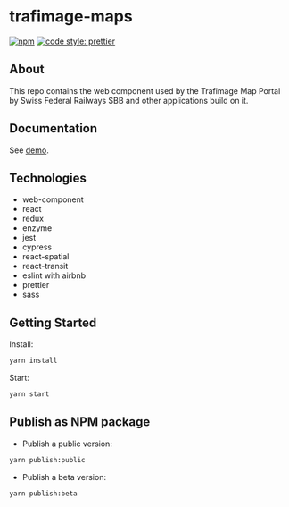 # trafimage-maps

[![npm](https://img.shields.io/npm/v/trafimage-maps.svg)](https://www.npmjs.com/package/trafimage-maps)
[![code style: prettier](https://img.shields.io/badge/code_style-prettier-ff69b4.svg)](https://github.com/prettier/prettier)

## About

This repo contains the web component used by the Trafimage Map Portal by Swiss Federal Railways SBB and other applications build on it.

## Documentation

See [demo](https://apidoc.trafimage.ch/).

## Technologies

* web-component
* react
* redux
* enzyme
* jest
* cypress
* react-spatial
* react-transit
* eslint with airbnb
* prettier
* sass

## Getting Started

Install:

```bash
yarn install
```

Start:

```bash
yarn start
```

## Publish as NPM package

* Publish a public version:

```bash
yarn publish:public
```

* Publish a beta version:

```bash
yarn publish:beta
```
